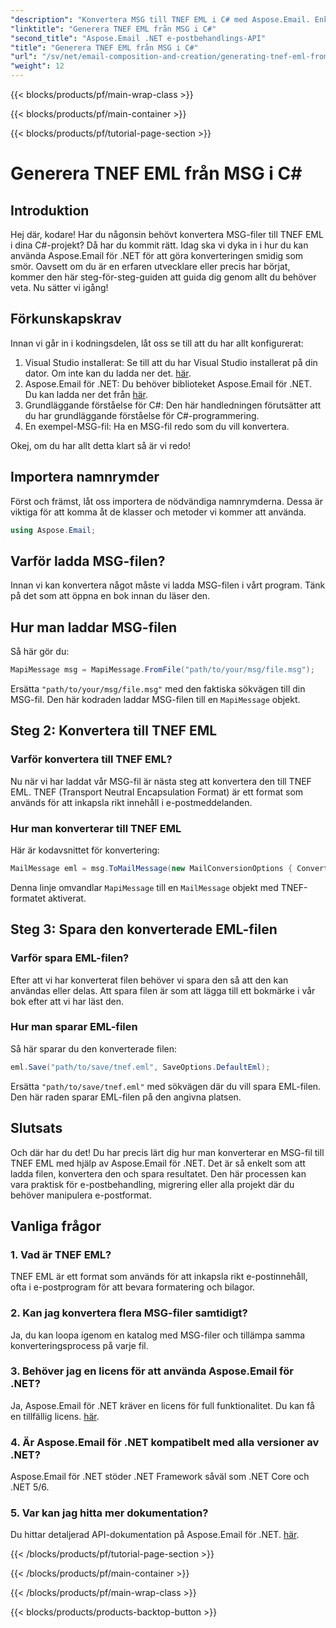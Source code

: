 ```yaml
---
"description": "Konvertera MSG till TNEF EML i C# med Aspose.Email. Enkel steg-för-steg-guide. Boosta dina e-posthanteringsprojekt."
"linktitle": "Generera TNEF EML från MSG i C#"
"second_title": "Aspose.Email .NET e-postbehandlings-API"
"title": "Generera TNEF EML från MSG i C#"
"url": "/sv/net/email-composition-and-creation/generating-tnef-eml-from-msg-in-csharp/"
"weight": 12
---
```


{{< blocks/products/pf/main-wrap-class >}}

{{< blocks/products/pf/main-container >}}

{{< blocks/products/pf/tutorial-page-section >}}

# Generera TNEF EML från MSG i C#


## Introduktion

Hej där, kodare! Har du någonsin behövt konvertera MSG-filer till TNEF EML i dina C#-projekt? Då har du kommit rätt. Idag ska vi dyka in i hur du kan använda Aspose.Email för .NET för att göra konverteringen smidig som smör. Oavsett om du är en erfaren utvecklare eller precis har börjat, kommer den här steg-för-steg-guiden att guida dig genom allt du behöver veta. Nu sätter vi igång!

## Förkunskapskrav

Innan vi går in i kodningsdelen, låt oss se till att du har allt konfigurerat:

1. Visual Studio installerat: Se till att du har Visual Studio installerat på din dator. Om inte kan du ladda ner det. [här](https://visualstudio.microsoft.com/downloads/).
2. Aspose.Email för .NET: Du behöver biblioteket Aspose.Email för .NET. Du kan ladda ner det från [här](https://releases.aspose.com/email/net/).
3. Grundläggande förståelse för C#: Den här handledningen förutsätter att du har grundläggande förståelse för C#-programmering.
4. En exempel-MSG-fil: Ha en MSG-fil redo som du vill konvertera.

Okej, om du har allt detta klart så är vi redo!

## Importera namnrymder

Först och främst, låt oss importera de nödvändiga namnrymderna. Dessa är viktiga för att komma åt de klasser och metoder vi kommer att använda.

```csharp
using Aspose.Email;
```

## Varför ladda MSG-filen?

Innan vi kan konvertera något måste vi ladda MSG-filen i vårt program. Tänk på det som att öppna en bok innan du läser den.

## Hur man laddar MSG-filen

Så här gör du:

```csharp
MapiMessage msg = MapiMessage.FromFile("path/to/your/msg/file.msg");
```

Ersätta `"path/to/your/msg/file.msg"` med den faktiska sökvägen till din MSG-fil. Den här kodraden laddar MSG-filen till en `MapiMessage` objekt.

## Steg 2: Konvertera till TNEF EML

### Varför konvertera till TNEF EML?

Nu när vi har laddat vår MSG-fil är nästa steg att konvertera den till TNEF EML. TNEF (Transport Neutral Encapsulation Format) är ett format som används för att inkapsla rikt innehåll i e-postmeddelanden.

### Hur man konverterar till TNEF EML

Här är kodavsnittet för konvertering:

```csharp
MailMessage eml = msg.ToMailMessage(new MailConversionOptions { ConvertAsTnef = true });
```

Denna linje omvandlar `MapiMessage` till en `MailMessage` objekt med TNEF-formatet aktiverat.

## Steg 3: Spara den konverterade EML-filen

### Varför spara EML-filen?

Efter att vi har konverterat filen behöver vi spara den så att den kan användas eller delas. Att spara filen är som att lägga till ett bokmärke i vår bok efter att vi har läst den.

### Hur man sparar EML-filen

Så här sparar du den konverterade filen:

```csharp
eml.Save("path/to/save/tnef.eml", SaveOptions.DefaultEml);
```

Ersätta `"path/to/save/tnef.eml"` med sökvägen där du vill spara EML-filen. Den här raden sparar EML-filen på den angivna platsen.

## Slutsats

Och där har du det! Du har precis lärt dig hur man konverterar en MSG-fil till TNEF EML med hjälp av Aspose.Email för .NET. Det är så enkelt som att ladda filen, konvertera den och spara resultatet. Den här processen kan vara praktisk för e-postbehandling, migrering eller alla projekt där du behöver manipulera e-postformat.

## Vanliga frågor

### 1. Vad är TNEF EML?
TNEF EML är ett format som används för att inkapsla rikt e-postinnehåll, ofta i e-postprogram för att bevara formatering och bilagor.

### 2. Kan jag konvertera flera MSG-filer samtidigt?
Ja, du kan loopa igenom en katalog med MSG-filer och tillämpa samma konverteringsprocess på varje fil.

### 3. Behöver jag en licens för att använda Aspose.Email för .NET?
Ja, Aspose.Email för .NET kräver en licens för full funktionalitet. Du kan få en tillfällig licens. [här](https://purchase.aspose.com/temporary-license/).

### 4. Är Aspose.Email för .NET kompatibelt med alla versioner av .NET?
Aspose.Email för .NET stöder .NET Framework såväl som .NET Core och .NET 5/6.

### 5. Var kan jag hitta mer dokumentation?
Du hittar detaljerad API-dokumentation på Aspose.Email för .NET. [här](https://reference.aspose.com/email/net/).

{{< /blocks/products/pf/tutorial-page-section >}}

{{< /blocks/products/pf/main-container >}}

{{< /blocks/products/pf/main-wrap-class >}}

{{< blocks/products/products-backtop-button >}}